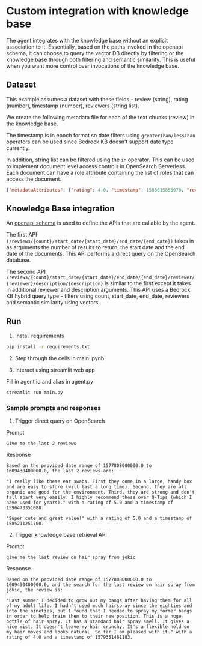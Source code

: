 # Custom integration with knowledge base

The agent integrates with the knowledge base without an explicit association to it. Essentially, based on the paths invoked in the openapi schema, it can choose to query the vector DB directly by filtering or the knowledge base through both filtering and semantic similarity. This is useful when you want more control over invocations of the knowledge base.

## Dataset

This example assumes a dataset with these fields - review (string), rating (number), timestamp (number), reviewers (string list).

We create the following metadata file for each of the text chunks (review) in the knowledge base.

The timestamp is in epoch format so date filters using ```greaterThan/lessThan``` operators can be used since Bedrock KB doesn't support date type currently.

In addition, string list can be filtered using the ```in``` operator. This can be used to implement document level access controls in OpenSearch Serverless. Each document can have a role attribute containing the list of roles that can access the document.

```json
{"metadataAttributes": {"rating": 4.0, "timestamp": 1588615855070, "reviewers": ["lebron", "jokic", "curry"]}}
```

## Knowledge Base integration

An [openapi schema](openapischema.json) is used to define the APIs that are callable by the agent.

The first API ```(/reviews/{count}/start_date/{start_date}/end_date/{end_date})``` takes in as arguments the number of results to return, the start date and the end date of the documents. This API performs a direct query on the OpenSearch database.

The second API ```/reviews/{count}/start_date/{start_date}/end_date/{end_date}/reviewer/{reviewer}/description/{description}``` is similar to the first except it takes in additional reviewer and description arguments. This API uses a Bedrock KB hybrid query type - filters using count, start_date, end_date, reviewers and semantic similarity using vectors.  

## Run

1. Install requirements

```bash
pip install -r requirements.txt
```

2. Step through the cells in main.ipynb

3. Interact using streamlit web app

Fill in agent id and alias in agent.py

```bash
streamlit run main.py
```

### Sample prompts and responses

1. Trigger direct query on OpenSearch

Prompt

```Give me the last 2 reviews```

Response

```text
Based on the provided date range of 1577808000000.0 to 1609430400000.0, the last 2 reviews are:

"I really like these ear swabs. First they come in a large, handy box and are easy to store (will last a long time). Second, they are all organic and good for the environment. Third, they are strong and don't fall apart very easily. I highly recommend these over Q-Tips (which I have used for years)." with a rating of 5.0 and a timestamp of 1596473351088.

"Super cute and great value!" with a rating of 5.0 and a timestamp of 1585211251700.
```

2. Trigger knowledge base retrieval API

Prompt

```give me the last review on hair spray from jokic```

Response

```text
Based on the provided date range of 1577808000000.0 to 1609430400000.0, and the search for the last review on hair spray from jokic, the review is:

"Last summer I decided to grow out my bangs after having them for all of my adult life. I hadn't used much hairspray since the eighties and into the nineties, but I found that I needed to spray my former bangs in order to help train them to their new position. This is a huge bottle of hair spray. It has a standard hair spray smell. It gives a nice mist. It doesn't leave my hair crunchy. It's a flexible hold so my hair moves and looks natural. So far I am pleased with it." with a rating of 4.0 and a timestamp of 1579351461183.
```
